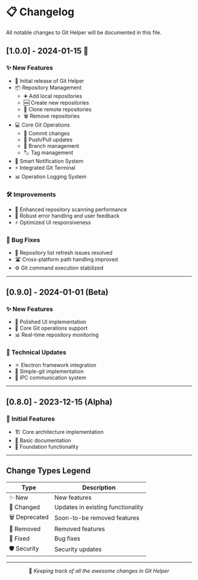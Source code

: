 # 📋 Changelog

All notable changes to Git Helper will be documented in this file.

## [1.0.0] - 2024-01-15 🎉

### ✨ New Features
- 🎯 Initial release of Git Helper
- 📦 Repository Management
  - ➕ Add local repositories
  - 🆕 Create new repositories
  - 🔄 Clone remote repositories
  - 🗑️ Remove repositories
- 💻 Core Git Operations
  - 📝 Commit changes
  - 🔄 Push/Pull updates
  - 🌿 Branch management
  - 🏷️ Tag management
- 🔔 Smart Notification System
- ⚡ Integrated Git Terminal
- 📊 Operation Logging System

### 🛠️ Improvements
- 🚀 Enhanced repository scanning performance
- 💪 Robust error handling and user feedback
- ⚡ Optimized UI responsiveness

### 🐛 Bug Fixes
- 🔄 Repository list refresh issues resolved
- 🛣️ Cross-platform path handling improved
- ⚙️ Git command execution stabilized

---

## [0.9.0] - 2024-01-01 (Beta)

### ✨ New Features
- 🎨 Polished UI implementation
- 🔧 Core Git operations support
- 📊 Real-time repository monitoring

### 🔧 Technical Updates
- ⚛️ Electron framework integration
- 🔗 Simple-git implementation
- 🌉 IPC communication system

---

## [0.8.0] - 2023-12-15 (Alpha)

### 🎯 Initial Features
- 🏗️ Core architecture implementation
- 📝 Basic documentation
- 🔨 Foundation functionality

---

## Change Types Legend

| Type | Description |
|------|-------------|
| ✨ New | New features |
| 🔄 Changed | Updates in existing functionality |
| 🗑️ Deprecated | Soon-to-be removed features |
| 🔧 Removed | Removed features |
| 🐛 Fixed | Bug fixes |
| 🛡️ Security | Security updates |

---

<div align="center">

📝 _Keeping track of all the awesome changes in Git Helper_ 

</div>
